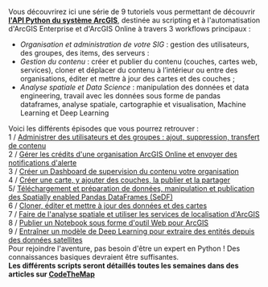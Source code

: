Vous découvrirez ici une série de 9 tutoriels vous permettant de découvrir **[l'API Python du système ArcGIS](https://developers.arcgis.com/python/)**, destinée au scripting et à l'automatisation d'ArcGIS Enterprise et d'ArcGIS Online à travers 3 workflows principaux :  
+ *Organisation et administration de votre SIG* : gestion des utilisateurs, des groupes, des items, des serveurs :
+ *Gestion du contenu* : créer et publier du contenu (couches, cartes web, services), cloner et déplacer du contenu à l’intérieur ou entre des organisations, éditer et mettre à jour des cartes et des couches ;
+ *Analyse spatiale et Data Science* : manipulation des données et data engineering, travail avec les données sous forme de pandas dataframes, analyse spatiale, cartographie et visualisation, Machine Learning et Deep Learning  

Voici les différents épisodes que vous pourrez retrouver :  
1 / [Administrer des utilisateurs et des groupes : ajout, suppression, transfert de contenu](https://github.com/JapaLenos/Python-in-ArcGIS/tree/main/Prise-en-main-API-Python/Tuto1-admin-utilisateurs-groupes)   
2 / [Gérer les crédits d'une organisation ArcGIS Online et envoyer des notifications d'alerte](https://github.com/JapaLenos/Python-in-ArcGIS/tree/main/Prise-en-main-API-Python/Tuto2-admin-credits-notifications-tasks)  
3 / [Créer un Dashboard de supervision du contenu votre organisation](https://github.com/JapaLenos/Python-in-ArcGIS/tree/main/Prise-en-main-API-Python/Tuto3-admin-metriques-dashboard-supervision)  
4 / [Créer une carte, y ajouter des couches, la publier et la partager](https://github.com/JapaLenos/Python-in-ArcGIS/tree/main/Prise-en-main-API-Python/Tuto4-contenu-creation-publication-carte)  
5/  [Téléchargement et préparation de données, manipulation et publication des Spatially enabled Pandas DataFrames (SeDF)](https://github.com/JapaLenos/Python-in-ArcGIS/tree/main/Prise-en-main-API-Python/Tuto5-contenu-preparation-donnees-sedf)  
6 / [Cloner, éditer et mettre à jour des données et des cartes](https://github.com/JapaLenos/Python-in-ArcGIS/tree/main/Prise-en-main-API-Python/Tuto6-contenu-clonage-miseajour-donnees)   
7 / [Faire de l'analyse spatiale et utiliser les services de localisation d'ArcGIS](https://github.com/JapaLenos/Python-in-ArcGIS/tree/main/Prise-en-main-API-Python/Tuto7-analyse-services-localisation)  
8 / [Publier un Notebook sous forme d'outil Web pour ArcGIS](https://github.com/JapaLenos/Python-in-ArcGIS/tree/main/Prise-en-main-API-Python/Tuto8-analyse-publication-webtool-notebook)  
9 / [Entraîner un modèle de Deep Learning pour extraire des entités depuis des données satellites](https://github.com/JapaLenos/Python-in-ArcGIS/tree/main/Prise-en-main-API-Python/Tuto9-analyse-intro-deep-learning)  
Pour rejoindre l'aventure, pas besoin d'être un expert en Python ! Des connaissances basiques devraient être suffisantes.  
**Les différents scripts seront détaillés toutes les semaines dans des articles sur [CodeTheMap](https://codethemap.fr)**
